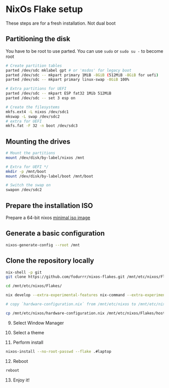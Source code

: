 # NixOs Flake setup

These steps are for a fresh installation. Not dual boot

## Partitioning the disk

You have to be root to use parted. You can use `sudo` or `sudo su -` to become root

```bash
# Create partition tables
parted /dev/sdc mklabel gpt # or 'msdos' for legacy boot
parted /dev/sdc -- mkpart primary 1MiB -8GiB (512MiB -8GiB for uefi)
parted /dev/sdc -- mkpart primary linux-swap -8GiB 100%

# Extra partitions for UEFI
parted /dev/sdc -- mkpart ESP fat32 1Mib 512MiB
parted /dev/sdc -- set 3 esp on

# Create the filesystems
mkfs.ext4 -L nixos /dev/sdc1
mkswap -L swap /dev/sdc2
# extra for UEFI 
mkfs.fat -F 32 -n boot /dev/sdc3
```

## Mounting the drives

```bash
# Mount the partitions
mount /dev/disk/by-label/nixos /mnt

# Extra for UEFI */
mkdir -p /mnt/boot
mount /dev/disk/by-label/boot /mnt/boot

# Switch the swap on
swapon /dev/sdc2
```

## Prepare the installation ISO 

Prepare a 64-bit nixos [minimal iso image](https://channels.nixos.org/nixos-22.11/latest-nixos-minimal-x86_64-linux.iso) 

## Generate a basic configuration 

```bash
nixos-generate-config --root /mnt
```
## Clone the repository locally 

```bash
nix-shell -p git
git clone https://github.com/fodurrr/nixos-flakes.git /mnt/etc/nixos/Flakes 

cd /mnt/etc/nixos/Flakes/

nix develop --extra-experimental-features nix-command --extra-experimental-features flakes 

# copy `hardware-configuration.nix` from /mnt/etc/nixos to /mnt/etc/nixos/Flakes/hosts/laptop/hardware-configuration.nix

cp /mnt/etc/nixos/hardware-configuration.nix /mnt/etc/nixos/Flakes/hosts/laptop/hardware-configuration.nix
```
9. Select Window Manager

10. Select a theme 

11. Perform install
```bash
nixos-install --no-root-passwd --flake .#laptop
```

12. Reboot 
```bash
reboot
```

13. Enjoy it!

